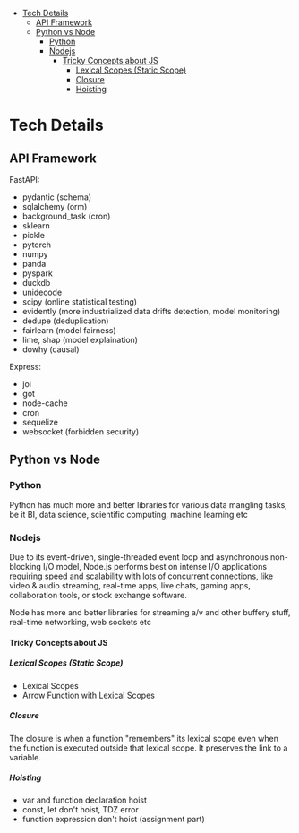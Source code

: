 - [Tech Details](#tech-details)
  - [API Framework](#api-framework)
  - [Python vs Node](#python-vs-node)
    - [Python](#python)
    - [Nodejs](#nodejs)
      - [Tricky Concepts about JS](#tricky-concepts-about-js)
        - [Lexical Scopes (Static Scope)](#lexical-scopes-static-scope)
        - [Closure](#closure)
        - [Hoisting](#hoisting)


# Tech Details
## API Framework
FastAPI:
- pydantic (schema)
- sqlalchemy (orm)
- background_task (cron)
- sklearn
- pickle
- pytorch
- numpy
- panda
- pyspark
- duckdb
- unidecode
- scipy (online statistical testing)
- evidently (more industrialized data drifts detection, model monitoring)
- dedupe (deduplication)
- fairlearn (model fairness)
- lime, shap (model explaination)
- dowhy (causal)

Express:
- joi
- got
- node-cache
- cron
- sequelize
- websocket (forbidden security)


## Python vs Node
### Python
Python has much more and better libraries for various data mangling tasks, be it BI, data science, scientific computing, machine learning etc

### Nodejs
Due to its event-driven, single-threaded event loop and asynchronous non-blocking I/O model, Node.js performs best on intense I/O applications requiring speed and scalability with lots of concurrent connections, like video & audio streaming, real-time apps, live chats, gaming apps, collaboration tools, or stock exchange software.

Node has more and better libraries for streaming a/v and other buffery stuff, real-time networking, web sockets etc

#### Tricky Concepts about JS
##### Lexical Scopes (Static Scope)
- Lexical Scopes
- Arrow Function with Lexical Scopes


##### Closure
The closure is when a function "remembers" its lexical scope even when the function is executed outside that lexical scope. It preserves the link to a variable.

##### Hoisting
- var and function declaration hoist
- const, let don't hoist, TDZ error
- function expression don't hoist (assignment part)
